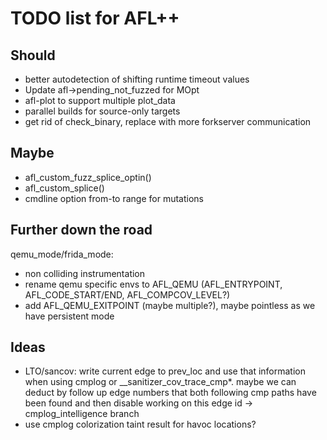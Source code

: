 # TODO list for AFL++

## Should

 - better autodetection of shifting runtime timeout values
 - Update afl->pending_not_fuzzed for MOpt
 - afl-plot to support multiple plot_data
 - parallel builds for source-only targets
 - get rid of check_binary, replace with more forkserver communication

## Maybe

 - afl_custom_fuzz_splice_optin()
 - afl_custom_splice()
 - cmdline option from-to range for mutations

## Further down the road

qemu_mode/frida_mode:
 - non colliding instrumentation
 - rename qemu specific envs to AFL_QEMU (AFL_ENTRYPOINT, AFL_CODE_START/END,
   AFL_COMPCOV_LEVEL?)
 - add AFL_QEMU_EXITPOINT (maybe multiple?), maybe pointless as we have
   persistent mode


## Ideas

 - LTO/sancov: write current edge to prev_loc and use that information when
   using cmplog or __sanitizer_cov_trace_cmp*. maybe we can deduct by follow
   up edge numbers that both following cmp paths have been found and then
   disable working on this edge id -> cmplog_intelligence branch
 - use cmplog colorization taint result for havoc locations?
